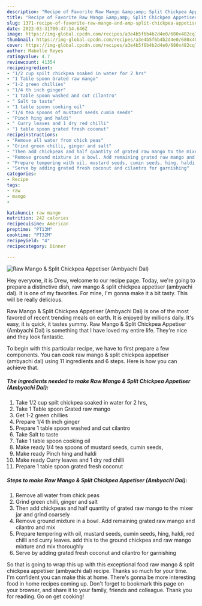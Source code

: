 ```yaml
---
description: "Recipe of Favorite Raw Mango &amp;amp; Split Chickpea Appetiser (Ambyachi Dal)"
title: "Recipe of Favorite Raw Mango &amp;amp; Split Chickpea Appetiser (Ambyachi Dal)"
slug: 1371-recipe-of-favorite-raw-mango-and-amp-split-chickpea-appetiser-ambyachi-dal
date: 2022-03-31T00:47:14.646Z
image: https://img-global.cpcdn.com/recipes/a3e4b5f6b4b2d4e0/680x482cq70/raw-mango-split-chickpea-appetiser-ambyachi-dal-recipe-main-photo.jpg
thumbnail: https://img-global.cpcdn.com/recipes/a3e4b5f6b4b2d4e0/680x482cq70/raw-mango-split-chickpea-appetiser-ambyachi-dal-recipe-main-photo.jpg
cover: https://img-global.cpcdn.com/recipes/a3e4b5f6b4b2d4e0/680x482cq70/raw-mango-split-chickpea-appetiser-ambyachi-dal-recipe-main-photo.jpg
author: Mabelle Reyes
ratingvalue: 4.7
reviewcount: 41354
recipeingredient:
- "1/2 cup spilt chickpea soaked in water for 2 hrs"
- "1 Table spoon Grated raw mango"
- "1-2 green chillies"
- "1/4 th inch ginger"
- "1 table spoon washed and cut cilantro"
- " Salt to taste"
- "1 table spoon cooking oil"
- "1/4 tea spoons of mustard seeds cumin seeds"
- "Pinch hing and haldi"
- " Curry leaves and 1 dry red chilli"
- "1 table spoon grated fresh coconut"
recipeinstructions:
- "Remove all water from chick peas"
- "Grind green chilli, ginger and salt"
- "Then add chickpeas and half quantity of grated raw mango to the mixer jar and grind coarsely"
- "Remove ground mixture in a bowl. Add remaining grated raw mango and cilantro and mix"
- "Prepare tempering with oil, mustard seeds, cumin seeds, hing, haldi, red chilli and curry leaves. add this to the ground chickpea and raw mango mixture and mix thoroughly"
- "Serve by adding grated fresh coconut and cilantro for garnishing"
categories:
- Recipe
tags:
- raw
- mango
- 

katakunci: raw mango  
nutrition: 242 calories
recipecuisine: American
preptime: "PT13M"
cooktime: "PT32M"
recipeyield: "4"
recipecategory: Dinner

---
```



![Raw Mango &amp; Split Chickpea Appetiser (Ambyachi Dal)](https://img-global.cpcdn.com/recipes/a3e4b5f6b4b2d4e0/680x482cq70/raw-mango-split-chickpea-appetiser-ambyachi-dal-recipe-main-photo.jpg)

Hey everyone, it is Drew, welcome to our recipe page. Today, we're going to prepare a distinctive dish, raw mango &amp; split chickpea appetiser (ambyachi dal). It is one of my favorites. For mine, I'm gonna make it a bit tasty. This will be really delicious.

Raw Mango &amp; Split Chickpea Appetiser (Ambyachi Dal) is one of the most favored of recent trending meals on earth. It is enjoyed by millions daily. It's easy, it is quick, it tastes yummy. Raw Mango &amp; Split Chickpea Appetiser (Ambyachi Dal) is something that I have loved my entire life. They're nice and they look fantastic.




To begin with this particular recipe, we have to first prepare a few components. You can cook raw mango &amp; split chickpea appetiser (ambyachi dal) using 11 ingredients and 6 steps. Here is how you can achieve that.

<!--inarticleads1-->

##### The ingredients needed to make Raw Mango &amp; Split Chickpea Appetiser (Ambyachi Dal):

1. Take 1/2 cup spilt chickpea soaked in water for 2 hrs,
1. Take 1 Table spoon Grated raw mango
1. Get 1-2 green chillies
1. Prepare 1/4 th inch ginger
1. Prepare 1 table spoon washed and cut cilantro
1. Take  Salt to taste
1. Take 1 table spoon cooking oil
1. Make ready 1/4 tea spoons of mustard seeds, cumin seeds,
1. Make ready Pinch hing and haldi
1. Make ready  Curry leaves and 1 dry red chilli
1. Prepare 1 table spoon grated fresh coconut




<!--inarticleads2-->

##### Steps to make Raw Mango &amp; Split Chickpea Appetiser (Ambyachi Dal):

1. Remove all water from chick peas
1. Grind green chilli, ginger and salt
1. Then add chickpeas and half quantity of grated raw mango to the mixer jar and grind coarsely
1. Remove ground mixture in a bowl. Add remaining grated raw mango and cilantro and mix
1. Prepare tempering with oil, mustard seeds, cumin seeds, hing, haldi, red chilli and curry leaves. add this to the ground chickpea and raw mango mixture and mix thoroughly
1. Serve by adding grated fresh coconut and cilantro for garnishing




So that is going to wrap this up with this exceptional food raw mango &amp; split chickpea appetiser (ambyachi dal) recipe. Thanks so much for your time. I'm confident you can make this at home. There's gonna be more interesting food in home recipes coming up. Don't forget to bookmark this page on your browser, and share it to your family, friends and colleague. Thank you for reading. Go on get cooking!
